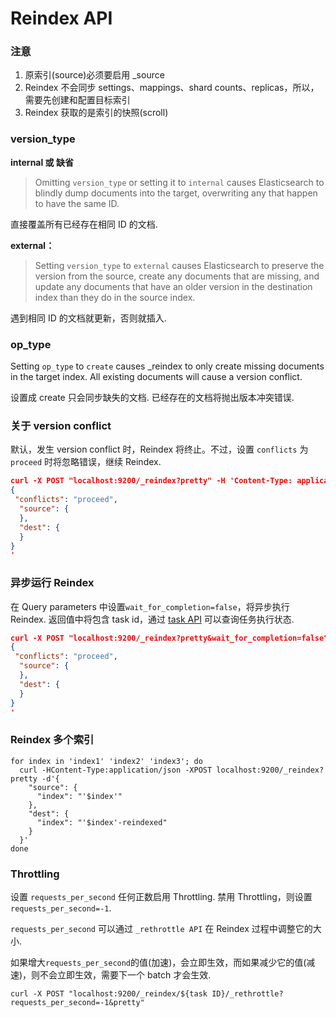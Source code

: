# Reindex API

### 注意

1. 原索引(source)必须要启用 _source
2. Reindex 不会同步 settings、mappings、shard counts、replicas，所以，需要先创建和配置目标索引
3. Reindex 获取的是索引的快照(scroll)

### version_type

**internal 或 缺省**

> Omitting `version_type` or setting it to `internal` causes Elasticsearch to blindly dump documents into the target, overwriting any that happen to have the same ID.

直接覆盖所有已经存在相同 ID 的文档.

**external：**

> Setting `version_type` to `external` causes Elasticsearch to preserve the version from the source, create any documents that are missing, and update any documents that have an older version in the destination index than they do in the source index.

遇到相同 ID 的文档就更新，否则就插入.

### op_type

Setting `op_type` to `create` causes _reindex to only create missing documents in the target index. All existing documents will cause a version conflict.

设置成 create 只会同步缺失的文档. 已经存在的文档将抛出版本冲突错误.

### 关于 version conflict

默认，发生 version conflict 时，Reindex 将终止。不过，设置 `conflicts`  为 `proceed` 时将忽略错误，继续 Reindex.

```json
curl -X POST "localhost:9200/_reindex?pretty" -H 'Content-Type: application/json' -d'
{
 "conflicts": "proceed",
  "source": {
  },
  "dest": {
  }
}
'
```

### 异步运行 Reindex

在 Query parameters 中设置`wait_for_completion=false`，将异步执行 Reindex.
返回值中将包含 task id，通过 [task API](https://www.elastic.co/guide/en/elasticsearch/reference/7.4/tasks.html) 可以查询任务执行状态.

```json
curl -X POST "localhost:9200/_reindex?pretty&wait_for_completion=false" -H 'Content-Type: application/json' -d'
{
 "conflicts": "proceed",
  "source": {
  },
  "dest": {
  }
}
'
```

### Reindex 多个索引

```shell
for index in 'index1' 'index2' 'index3'; do
  curl -HContent-Type:application/json -XPOST localhost:9200/_reindex?pretty -d'{
    "source": {
      "index": "'$index'"
    },
    "dest": {
      "index": "'$index'-reindexed"
    }
  }'
done
```

### Throttling

设置 `requests_per_second` 任何正数启用 Throttling.
禁用 Throttling，则设置 `requests_per_second=-1`.

`requests_per_second` 可以通过 `_rethrottle API` 在 Reindex 过程中调整它的大小.

如果增大`requests_per_second`的值(加速)，会立即生效，而如果减少它的值(减速)，则不会立即生效，需要下一个 batch 才会生效.

```shell
curl -X POST "localhost:9200/_reindex/${task ID}/_rethrottle?requests_per_second=-1&pretty"
```






